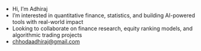 - Hi, I’m Adhiraj
- I’m interested in quantitative finance, statistics, and building AI-powered tools with real-world impact  
- Looking to collaborate on finance research, equity ranking models, and algorithmic trading projects  
- chhodaadhiraj@gmail.com
